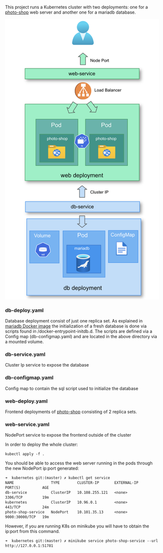 
This project runs a Kubernetes cluster with two deployments: one for a [photo-shop](https://github.com/awoisoak/photo-shop) web server and another one for a mariadb database.


![kubernetes diagram](https://github.com/awoisoak/devops-sandbox/blob/master/projects/kubernetes/diagram.png)


 ### db-deploy.yaml
Database deployment consist of just one replica set.
As explained in [mariadb Docker image](https://hub.docker.com/_/mariadb) the initialization of a fresh database is done via scripts found in /docker-entrypoint-initdb.d. 
The scripts are defined via a Config map (db-configmap.yaml) and are located in the above directory via a mounted volume. 
 ### db-service.yaml 
Cluster Ip service to expose the database 
 ### db-configmap.yaml
Config map to contain the sql script used to initialize the database
 ### web-deploy.yaml
Frontend deployments of [photo-shop](https://github.com/awoisoak/photo-shop) consisting of 2 replica sets.
 ### web-service.yaml
NodePort service to expose the frontend outside of the cluster


In order to deploy the whole cluster:

```console
kubectl apply -f .
```


You should be able to access the web server running in the pods through the new NodePort ip:port generated:
```console
➜  kubernetes git:(master) ✗ kubectl get service
NAME                 TYPE        CLUSTER-IP       EXTERNAL-IP   PORT(S)          AGE
db-service           ClusterIP   10.108.255.121   <none>        3306/TCP         19m
kubernetes           ClusterIP   10.96.0.1        <none>        443/TCP          24m
photo-shop-service   NodePort    10.101.35.13     <none>        9000:30000/TCP   19m
```

However, if you are running K8s on minikube you will have to obtain the ip:port from this command.

```console
➜  kubernetes git:(master) ✗ minikube service photo-shop-service --url
http://127.0.0.1:51781
```




